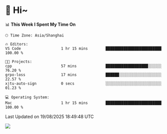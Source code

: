 # 👋 Hi~

<!--START_SECTION:waka-->
📊 **This Week I Spent My Time On** 

```text
🕑︎ Time Zone: Asia/Shanghai

🔥 Editors: 
VS Code                  1 hr 15 mins        █████████████████████████   100.00 % 

🐱‍💻 Projects: 
cpp                      57 mins             ███████████████████░░░░░░   76.20 % 
grpo-loss                17 mins             ██████░░░░░░░░░░░░░░░░░░░   22.57 % 
xjtu-auto-sign           0 secs              ░░░░░░░░░░░░░░░░░░░░░░░░░   01.23 % 

💻 Operating System: 
Mac                      1 hr 15 mins        █████████████████████████   100.00 % 
```


 Last Updated on 19/08/2025 18:49:48 UTC
<!--END_SECTION:waka-->

![](https://komarev.com/ghpvc/?username=lvdongyi&label=Profile%20views&color=0e75b6&style=flat)
<!---
lvdongyi/lvdongyi is a ✨ special ✨ repository because its `README.md` (this file) appears on your GitHub profile.
You can click the Preview link to take a look at your changes.
--->
